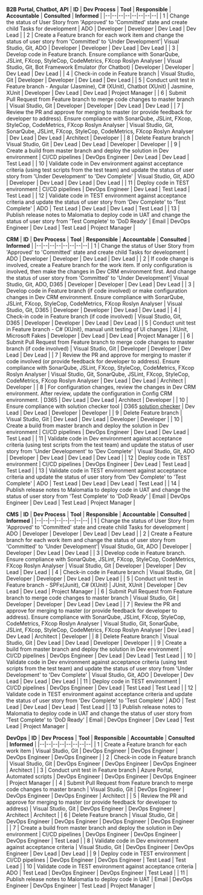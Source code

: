 
**B2B Portal, Chatbot, API**
| **ID** | **Dev Process** | **Tool** | **Responsible** | **Accountable** | **Consulted** | **Informed** |
|--|--|--|--|--|--|--|--|
| 1 | Change the status of User Story from 'Approved' to 'Committed' state and create child Tasks for development | ADO | Developer | Developer | Dev Lead | Dev Lead |
| 2 | Create a Feature branch for each work item and change the status of user story from 'Committed' to 'Under Development'| Visual Studio, Git, ADO | Developer | Developer | Dev Lead | Dev Lead |
| 3 | Develop code in Feature branch. Ensure compliance with SonarQube, JSLint, FXcop, StyleCop, CodeMetrics, FXcop Roslyn Analyser | Visual Studio, Git, Bot Framework Emulator (for Chatbot) | Developer | Developer | Dev Lead | Dev Lead |
| 4 | Check-in code in Feature branch | Visual Studio, Git | Developer | Developer | Dev Lead | Dev Lead |
| 5 | Conduct unit test in Feature branch - Angular (Jasmine), C# (XUnit), Chatbot (XUnit) | Jasmine, XUnit | Developer | Dev Lead | Dev Lead | Project Manager | 
| 6 | Submit Pull Request from Feature branch to merge code changes to master branch | Visual Studio, Git | Developer | Developer | Dev Lead | Dev Lead |
| 7 | Review the PR and approve for merging to master (or provide feedback for developer to address). Ensure compliance with SonarQube, JSLint, FXcop, StyleCop, CodeMetrics, FXcop Roslyn Analyser | Visual Studio, Git, SonarQube, JSLint, FXcop, StyleCop, CodeMetrics, FXcop Roslyn Analyser | Dev Lead | Dev Lead | Architect | Developer |
| 8 | Delete Feature branch | Visual Studio, Git | Dev Lead | Dev Lead | Developer | Developer | 
| 9 | Create a build from master branch and deploy the solution in Dev environment | CI/CD pipelines | DevOps Engineer | Dev Lead | Dev Lead | Test Lead | 
| 10 | Validate code in Dev environment against acceptance criteria (using test scripts from the test team) and update the status of user story from 'Under Development' to 'Dev Complete' | Visual Studio, Git, ADO | Developer | Dev Lead | Dev Lead | Dev Lead | 
| 11 | Deploy code in TEST environment | CI/CD pipelines | DevOps Engineer | Dev Lead | Test Lead | Test Lead | 
| 12 | Validate code in TEST environment against acceptance criteria and update the status of user story from 'Dev Complete' to 'Test Complete' | ADO | Test Lead | Dev Lead | Dev Lead | Test Lead | 
| 13 | Publish release notes to Malomatia to deploy code in UAT and change the status of user story from 'Test Complete' to 'DoD Ready' | Email | DevOps Engineer | Dev Lead | Test Lead | Project Manager | 

**CRM** 
| **ID** | **Dev Process** | **Tool** | **Responsible** | **Accountable** | **Consulted** | **Informed** |
|--|--|--|--|--|--|--|--|
| 1 | Change the status of User Story from 'Approved' to 'Committed' state and create child Tasks for development | ADO | Developer | Developer | Dev Lead | Dev Lead |
| 2 | If code change is involved, create a Feature branch for the work item. If only configuration is involved, then make the changes in Dev CRM environment first. And change the status of user story from 'Committed' to 'Under Development'| Visual Studio, Git, ADO, D365 | Developer | Developer | Dev Lead | Dev Lead |
| 3 | Develop code in Feature branch (if code involved) or make configuration changes in Dev CRM environment. Ensure compliance with SonarQube, JSLint, FXcop, StyleCop, CodeMetrics, FXcop Roslyn Analyser | Visual Studio, Git, D365 | Developer | Developer | Dev Lead | Dev Lead |
| 4 | Check-in code in Feature branch (if code involved) | Visual Studio, Git, D365 | Developer | Developer | Dev Lead | Dev Lead |
| 5 | Conduct unit test in Feature branch - C# (XUnit), manual unit testing of UI changes | XUnit, Microsoft Fakes | Developer | Dev Lead | Dev Lead | Project Manager | 
| 6 | Submit Pull Request from Feature branch to merge code changes to master branch (if code involved) | Visual Studio, Git | Developer | Developer | Dev Lead | Dev Lead |
| 7 | Review the PR and approve for merging to master if code involved (or provide feedback for developer to address). Ensure compliance with SonarQube, JSLint, FXcop, StyleCop, CodeMetrics, FXcop Roslyn Analyser | Visual Studio, Git, SonarQube, JSLint, FXcop, StyleCop, CodeMetrics, FXcop Roslyn Analyser | Dev Lead | Dev Lead | Architect | Developer |
| 8 | For configuration changes, review the changes in Dev CRM environment. After review, update the configuration in Config CRM environment. | D365 | Dev Lead | Dev Lead | Architect | Developer |
| 10 | Ensure compliance with solution checker tool | D365 [solution checker](https://docs.microsoft.com/en-us/powerapps/maker/data-platform/use-powerapps-checker) | Dev Lead | Dev Lead | Developer | Developer | 
| 9 | Delete Feature branch | Visual Studio, Git | Dev Lead | Dev Lead | Developer | Developer | 
| 10 | Create a build from master branch and deploy the solution in Dev environment | CI/CD pipelines | DevOps Engineer | Dev Lead | Dev Lead | Test Lead | 
| 11 | Validate code in Dev environment against acceptance criteria (using test scripts from the test team) and update the status of user story from 'Under Development' to 'Dev Complete' | Visual Studio, Git, ADO | Developer | Dev Lead | Dev Lead | Dev Lead | 
| 12 | Deploy code in TEST environment | CI/CD pipelines | DevOps Engineer | Dev Lead | Test Lead | Test Lead | 
| 13 | Validate code in TEST environment against acceptance criteria and update the status of user story from 'Dev Complete' to 'Test Complete' | ADO | Test Lead | Dev Lead | Dev Lead | Test Lead | 
| 14 | Publish release notes to Malomatia to deploy code in UAT and change the status of user story from 'Test Complete' to 'DoD Ready' | Email | DevOps Engineer | Dev Lead | Test Lead | Project Manager | 

**CMS** 
| **ID** | **Dev Process** | **Tool** | **Responsible** | **Accountable** | **Consulted** | **Informed** |
|--|--|--|--|--|--|--|--|
| 1 | Change the status of User Story from 'Approved' to 'Committed' state and create child Tasks for development | ADO | Developer | Developer | Dev Lead | Dev Lead |
| 2 | Create a Feature branch for each work item and change the status of user story from 'Committed' to 'Under Development'| Visual Studio, Git, ADO | Developer | Developer | Dev Lead | Dev Lead |
| 3 | Develop code in Feature branch. Ensure compliance with SonarQube, JSLint, FXcop, StyleCop, CodeMetrics, FXcop Roslyn Analyser | Visual Studio, Git | Developer | Developer | Dev Lead | Dev Lead |
| 4 | Check-in code in Feature branch | Visual Studio, Git | Developer | Developer | Dev Lead | Dev Lead |
| 5 | Conduct unit test in Feature branch - SPFx(Junit), C# (XUnit) | JUnit, XUnit | Developer | Dev Lead | Dev Lead | Project Manager | 
| 6 | Submit Pull Request from Feature branch to merge code changes to master branch | Visual Studio, Git | Developer | Developer | Dev Lead | Dev Lead |
| 7 | Review the PR and approve for merging to master (or provide feedback for developer to address). Ensure compliance with SonarQube, JSLint, FXcop, StyleCop, CodeMetrics, FXcop Roslyn Analyser | Visual Studio, Git, SonarQube, JSLint, FXcop, StyleCop, CodeMetrics, FXcop Roslyn Analyser | Dev Lead | Dev Lead | Architect | Developer |
| 8 | Delete Feature branch | Visual Studio, Git | Dev Lead | Dev Lead | Developer | Developer | 
| 9 | Create a build from master branch and deploy the solution in Dev environment | CI/CD pipelines | DevOps Engineer | Dev Lead | Dev Lead | Test Lead | 
| 10 | Validate code in Dev environment against acceptance criteria (using test scripts from the test team) and update the status of user story from 'Under Development' to 'Dev Complete' | Visual Studio, Git, ADO | Developer | Dev Lead | Dev Lead | Dev Lead | 
| 11 | Deploy code in TEST environment | CI/CD pipelines | DevOps Engineer | Dev Lead | Test Lead | Test Lead | 
| 12 | Validate code in TEST environment against acceptance criteria and update the status of user story from 'Dev Complete' to 'Test Complete' | ADO | Test Lead | Dev Lead | Dev Lead | Test Lead | 
| 13 | Publish release notes to Malomatia to deploy code in UAT and change the status of user story from 'Test Complete' to 'DoD Ready' | Email | DevOps Engineer | Dev Lead | Test Lead | Project Manager | 

**DevOps**
| **ID** | **Dev Process** | **Tool** | **Responsible** | **Accountable** | **Consulted** | **Informed** |
|--|--|--|--|--|--|--|--|
| 1 | Create a Feature branch for each work item | Visual Studio, Git | DevOps Engineer | DevOps Engineer | DevOps Engineer | DevOps Engineer |
| 2 | Check-in code in Feature branch | Visual Studio, Git | DevOps Engineer | DevOps Engineer | DevOps Engineer | Architect |
| 3 | Conduct unit test in Feature branch | Azure Portal, Automated scripts | DevOps Engineer | DevOps Engineer | DevOps Engineer | Project Manager | 
| 4 | Submit Pull Request from Feature branch to merge code changes to master branch | Visual Studio, Git | DevOps Engineer | DevOps Engineer | DevOps Engineer | Architect |
| 5 | Review the PR and approve for merging to master (or provide feedback for developer to address) | Visual Studio, Git | DevOps Engineer | DevOps Engineer | Architect | Architect |
| 6 | Delete Feature branch | Visual Studio, Git | DevOps Engineer | DevOps Engineer | DevOps Engineer | DevOps Engineer | 
| 7 | Create a build from master branch and deploy the solution in Dev environment | CI/CD pipelines | DevOps Engineer | DevOps Engineer | DevOps Engineer | Test Lead | 
| 8 | Validate code in Dev environment against acceptance criteria | Visual Studio, Git | DevOps Engineer | DevOps Engineer | Dev Lead | Dev Lead | 
| 9 | Deploy code in TEST environment | CI/CD pipelines | DevOps Engineer | DevOps Engineer | Test Lead | Test Lead | 
| 10 | Validate code in TEST environment against acceptance criteria | ADO | Test Lead | DevOps Engineer | DevOps Engineer | Test Lead | 
| 11 | Publish release notes to Malomatia to deploy code in UAT | Email | DevOps Engineer | DevOps Engineer | Test Lead | Project Manager | 
